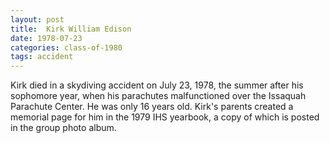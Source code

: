 ```yaml
---
layout: post
title:  Kirk William Edison
date: 1978-07-23
categories: class-of-1980
tags: accident
---
```


Kirk died in a skydiving accident on July 23, 1978, the summer after his sophomore year, when his parachutes malfunctioned over the Issaquah Parachute Center.  He was only 16 years old.  Kirk's parents created a memorial page for him in the 1979 IHS yearbook, a copy of which is posted in the group photo album.


